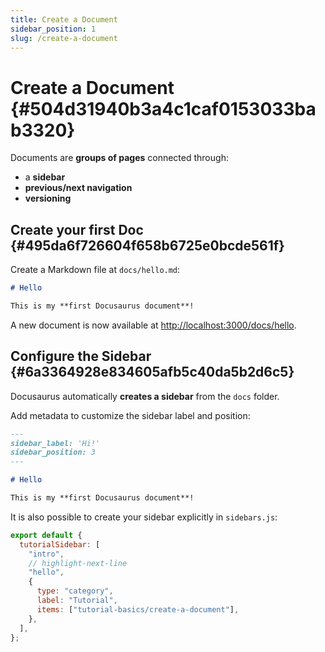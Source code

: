 ```yaml
---
title: Create a Document
sidebar_position: 1
slug: /create-a-document
---
```




# Create a Document {#504d31940b3a4c1caf0153033bab3320}


Documents are **groups of pages** connected through:

- a **sidebar**
- **previous/next navigation**
- **versioning**

## Create your first Doc {#495da6f726604f658b6725e0bcde561f}


Create a Markdown file at `docs/hello.md`:


```markdown
# Hello

This is my **first Docusaurus document**!
```


A new document is now available at [http://localhost:3000/docs/hello](http://localhost:3000/docs/hello).


## Configure the Sidebar {#6a3364928e834605afb5c40da5b2d6c5}


Docusaurus automatically **creates a sidebar** from the `docs` folder.

Add metadata to customize the sidebar label and position:


```markdown
---
sidebar_label: 'Hi!'
sidebar_position: 3
---

# Hello

This is my **first Docusaurus document**!
```


It is also possible to create your sidebar explicitly in `sidebars.js`:


```javascript
export default {
  tutorialSidebar: [
    "intro",
    // highlight-next-line
    "hello",
    {
      type: "category",
      label: "Tutorial",
      items: ["tutorial-basics/create-a-document"],
    },
  ],
};
```

